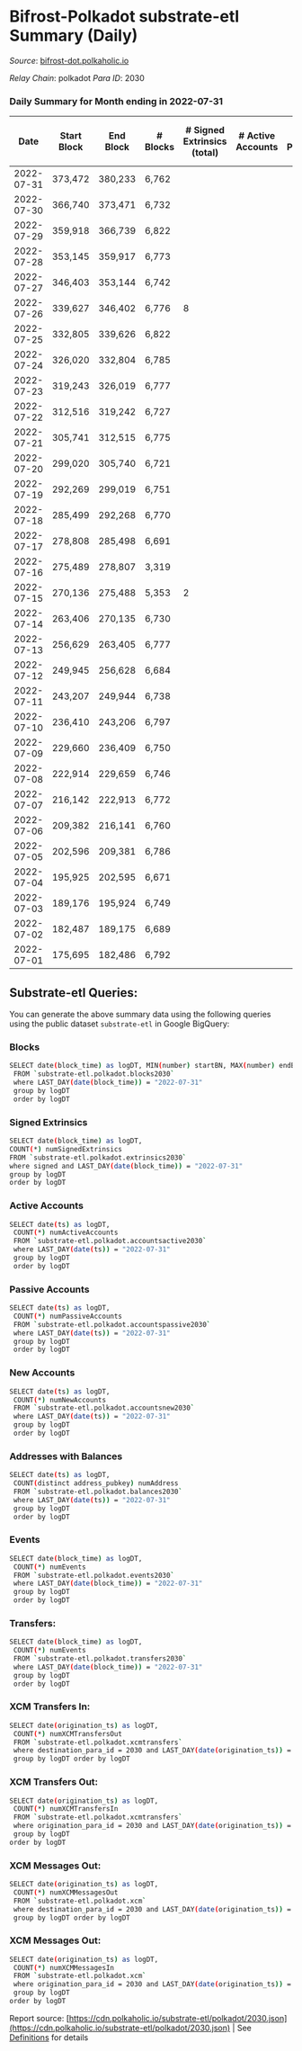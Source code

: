 # Bifrost-Polkadot substrate-etl Summary (Daily)

_Source_: [bifrost-dot.polkaholic.io](https://bifrost-dot.polkaholic.io)

*Relay Chain*: polkadot
*Para ID*: 2030



### Daily Summary for Month ending in 2022-07-31


| Date | Start Block | End Block | # Blocks | # Signed Extrinsics (total) | # Active Accounts | # Passive | # New | # Addresses with Balances | # Events | # Transfers | # XCM Transfers In | # XCM Transfers Out | # XCM In | # XCM Out | Issues | 
| ---- | ----------- | --------- | -------- | --------------------------- | ----------------- | --------- | ----- | ------------------------- | -------- | ----------- | ------------------ | ------------------- | -------- | --------- | ------ |
| 2022-07-31 | 373,472 | 380,233 | 6,762 |  |  |  |  | 6 | 13,528 |   |   |   |  |  |  |
| 2022-07-30 | 366,740 | 373,471 | 6,732 |  |  |  |  | 6 | 13,468 |   |   |   |  |  |  |
| 2022-07-29 | 359,918 | 366,739 | 6,822 |  |  |  |  | 6 | 13,648 |   |   |   |  |  |  |
| 2022-07-28 | 353,145 | 359,917 | 6,773 |  |  |  |  | 6 | 13,549 |   |   |   |  |  |  |
| 2022-07-27 | 346,403 | 353,144 | 6,742 |  |  |  |  | 6 | 13,488 |   |   |   |  |  |  |
| 2022-07-26 | 339,627 | 346,402 | 6,776 | 8 |  |  |  | 6 | 13,597 |   |   |   |  |  |  |
| 2022-07-25 | 332,805 | 339,626 | 6,822 |  |  |  |  | 6 | 13,648 |   |   |   |  |  |  |
| 2022-07-24 | 326,020 | 332,804 | 6,785 |  |  |  |  | 6 | 13,573 |   |   |   |  |  |  |
| 2022-07-23 | 319,243 | 326,019 | 6,777 |  |  |  |  | 6 | 13,558 |   |   |   |  |  |  |
| 2022-07-22 | 312,516 | 319,242 | 6,727 |  |  |  |  | 6 | 13,458 |   |   |   |  |  |  |
| 2022-07-21 | 305,741 | 312,515 | 6,775 |  |  |  |  | 6 | 13,554 |   |   |   |  |  |  |
| 2022-07-20 | 299,020 | 305,740 | 6,721 |  |  |  |  | 6 | 13,445 |   |   |   |  |  |  |
| 2022-07-19 | 292,269 | 299,019 | 6,751 |  |  |  |  | 6 | 13,506 |   |   |   |  |  |  |
| 2022-07-18 | 285,499 | 292,268 | 6,770 |  |  |  |  | 6 | 13,544 |   |   |   |  |  |  |
| 2022-07-17 | 278,808 | 285,498 | 6,691 |  |  |  |  | 6 | 13,386 |   |   |   |  |  |  |
| 2022-07-16 | 275,489 | 278,807 | 3,319 |  |  |  |  | 6 | 6,639 |   |   |   |  |  |  |
| 2022-07-15 | 270,136 | 275,488 | 5,353 | 2 |  |  |  | 6 | 10,715 |   |   |   |  |  |  |
| 2022-07-14 | 263,406 | 270,135 | 6,730 |  |  |  |  | 6 | 13,464 |   |   |   |  |  |  |
| 2022-07-13 | 256,629 | 263,405 | 6,777 |  |  |  |  | 6 | 13,561 |   |   |   |  |  |  |
| 2022-07-12 | 249,945 | 256,628 | 6,684 |  |  |  |  | 6 | 13,372 |   |   |   |  |  |  |
| 2022-07-11 | 243,207 | 249,944 | 6,738 |  |  |  |  | 6 | 13,479 |   |   |   |  |  |  |
| 2022-07-10 | 236,410 | 243,206 | 6,797 |  |  |  |  | 6 | 13,598 |   |   |   |  |  |  |
| 2022-07-09 | 229,660 | 236,409 | 6,750 |  |  |  |  | 6 | 13,504 |   |   |   |  |  |  |
| 2022-07-08 | 222,914 | 229,659 | 6,746 |  |  |  |  | 6 | 13,496 |   |   |   |  |  |  |
| 2022-07-07 | 216,142 | 222,913 | 6,772 |  |  |  |  | 6 | 13,547 |   |   |   |  |  |  |
| 2022-07-06 | 209,382 | 216,141 | 6,760 |  |  |  |  | 6 | 13,527 |   |   |   |  |  |  |
| 2022-07-05 | 202,596 | 209,381 | 6,786 |  |  |  |  | 6 | 13,576 |   |   |   |  |  |  |
| 2022-07-04 | 195,925 | 202,595 | 6,671 |  |  |  |  | 6 | 13,346 |   |   |   |  |  |  |
| 2022-07-03 | 189,176 | 195,924 | 6,749 |  |  |  |  | 6 | 13,501 |   |   |   |  |  |  |
| 2022-07-02 | 182,487 | 189,175 | 6,689 |  |  |  |  | 6 | 13,382 |   |   |   |  |  |  |
| 2022-07-01 | 175,695 | 182,486 | 6,792 |  |  |  |  | 6 | 13,588 |   |   |   |  |  |  |

## Substrate-etl Queries:
You can generate the above summary data using the following queries using the public dataset `substrate-etl` in Google BigQuery:

### Blocks
```bash
SELECT date(block_time) as logDT, MIN(number) startBN, MAX(number) endBN, COUNT(*) numBlocks 
 FROM `substrate-etl.polkadot.blocks2030`  
 where LAST_DAY(date(block_time)) = "2022-07-31" 
 group by logDT 
 order by logDT
```

### Signed Extrinsics
```bash
SELECT date(block_time) as logDT, 
COUNT(*) numSignedExtrinsics 
FROM `substrate-etl.polkadot.extrinsics2030`  
where signed and LAST_DAY(date(block_time)) = "2022-07-31" 
group by logDT 
order by logDT
```

### Active Accounts
```bash
SELECT date(ts) as logDT, 
 COUNT(*) numActiveAccounts 
 FROM `substrate-etl.polkadot.accountsactive2030` 
 where LAST_DAY(date(ts)) = "2022-07-31" 
 group by logDT 
 order by logDT
```

### Passive Accounts
```bash
SELECT date(ts) as logDT, 
 COUNT(*) numPassiveAccounts 
 FROM `substrate-etl.polkadot.accountspassive2030` 
 where LAST_DAY(date(ts)) = "2022-07-31" 
 group by logDT 
 order by logDT
```

### New Accounts
```bash
SELECT date(ts) as logDT, 
 COUNT(*) numNewAccounts 
 FROM `substrate-etl.polkadot.accountsnew2030` 
 where LAST_DAY(date(ts)) = "2022-07-31" 
 group by logDT
 order by logDT
```

### Addresses with Balances
```bash
SELECT date(ts) as logDT,
 COUNT(distinct address_pubkey) numAddress 
 FROM `substrate-etl.polkadot.balances2030` 
 where LAST_DAY(date(ts)) = "2022-07-31" 
 group by logDT 
 order by logDT
```

### Events
```bash
SELECT date(block_time) as logDT, 
 COUNT(*) numEvents 
 FROM `substrate-etl.polkadot.events2030` 
 where LAST_DAY(date(block_time)) = "2022-07-31" 
 group by logDT 
 order by logDT
```

### Transfers:
```bash
SELECT date(block_time) as logDT, 
 COUNT(*) numEvents 
 FROM `substrate-etl.polkadot.transfers2030` 
 where LAST_DAY(date(block_time)) = "2022-07-31" 
 group by logDT 
 order by logDT
```

### XCM Transfers In:
```bash
SELECT date(origination_ts) as logDT, 
 COUNT(*) numXCMTransfersOut 
 FROM `substrate-etl.polkadot.xcmtransfers` 
 where destination_para_id = 2030 and LAST_DAY(date(origination_ts)) = "2022-07-31" 
 group by logDT order by logDT
```

### XCM Transfers Out:
```bash
SELECT date(origination_ts) as logDT, 
 COUNT(*) numXCMTransfersIn 
 FROM `substrate-etl.polkadot.xcmtransfers` 
 where origination_para_id = 2030 and LAST_DAY(date(origination_ts)) = "2022-07-31" 
 group by logDT 
order by logDT
```

### XCM Messages Out:
```bash
SELECT date(origination_ts) as logDT, 
 COUNT(*) numXCMMessagesOut 
 FROM `substrate-etl.polkadot.xcm` 
 where destination_para_id = 2030 and LAST_DAY(date(origination_ts)) = "2022-07-31" 
 group by logDT order by logDT
```

### XCM Messages Out:
```bash
SELECT date(origination_ts) as logDT, 
 COUNT(*) numXCMMessagesIn 
 FROM `substrate-etl.polkadot.xcm` 
 where origination_para_id = 2030 and LAST_DAY(date(origination_ts)) = "2022-07-31" 
 group by logDT 
order by logDT
```


Report source: [https://cdn.polkaholic.io/substrate-etl/polkadot/2030.json](https://cdn.polkaholic.io/substrate-etl/polkadot/2030.json) | See [Definitions](/DEFINITIONS.md) for details
